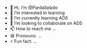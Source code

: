 - 👋 Hi, I’m @Pardallalado
- 👀 I’m interested in learning
- 🌱 I’m currently learning ADS
- 💞️ I’m looking to collaborate on ADS
- 📫 How to reach me ...
- 😄 Pronouns: ...
- ⚡ Fun fact: ...

<!---
Pardallalado/Pardallalado is a ✨ special ✨ repository because its `README.md` (this file) appears on your GitHub profile.
You can click the Preview link to take a look at your changes.
--->
